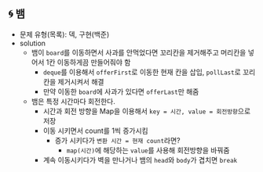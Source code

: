 ## 🌀 뱀

- 문제 유형(목록): 덱, 구현(백준)
- solution
  - 뱀이 `board`를 이동하면서 사과를 안먹었다면 꼬리칸을 제거해주고 머리칸을 넣어서 1칸 이동하게끔 만들어줘야 함
    - `deque`를 이용해서 `offerFirst`로 이동한 현재 칸을 삽입, `pollLast`로 꼬리 칸을 제거시켜서 해결
    - 만약 이동한 `board`에 사과가 있다면 `offerLast`만 해줌
  - 뱀은 특정 시간마다 회전한다.
    - 시간과 회전 방향을 Map을 이용해서 `key = 시간, value = 회전방향`으로 저장
    - 이동 시키면서 count를 1씩 증가시킴
      - 증가 시키다가 `변환 시간 = 현재 count`라면?
        - `map(시간)`에 해당하는 `value`를 사용해 회전방향을 바꿔줌
    - 계속 이동시키다가 벽을 만나거나 뱀의 `head`와 `body`가 겹치면 `break`
